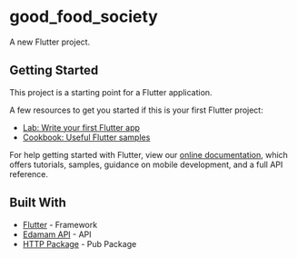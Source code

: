 # good_food_society

A new Flutter project.

## Getting Started

This project is a starting point for a Flutter application.

A few resources to get you started if this is your first Flutter project:

- [Lab: Write your first Flutter app](https://flutter.dev/docs/get-started/codelab)
- [Cookbook: Useful Flutter samples](https://flutter.dev/docs/cookbook)

For help getting started with Flutter, view our
[online documentation](https://flutter.dev/docs), which offers tutorials,
samples, guidance on mobile development, and a full API reference.

## Built With

* [Flutter](https://flutter.dev/) - Framework
* [Edamam API](https://www.edamam.com/) - API
* [HTTP Package](https://pub.dev/packages/http) - Pub Package
